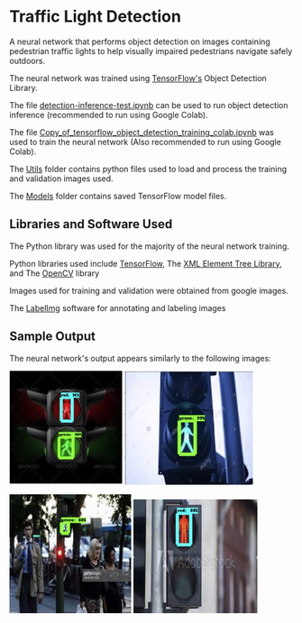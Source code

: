 # Traffic Light Detection

A neural network that performs object detection on images containing pedestrian traffic lights to help visually impaired pedestrians navigate safely outdoors.

The neural network was trained using [TensorFlow's](https://tensorflow.org) Object Detection Library.

The file [detection-inference-test.ipynb](utils/detection-inference-test.ipynb) can be used to run object detection inference (recommended to run using Google Colab).

The file [Copy_of_tensorflow_object_detection_training_colab.ipynb](utils/Copy_of_tensorflow_object_detection_training_colab.ipynb) was used to train the neural network (Also recommended to run using Google Colab).

The [Utils](utils) folder contains python files used to load and process the training and validation images used.

The [Models](models) folder contains saved TensorFlow model files.

## Libraries and Software Used

The Python library was used for the majority of the neural network training.

Python libraries used include [TensorFlow](https://tensorflow.org), The [XML Element Tree Library](https://docs.python.org/2/library/xml.etree.elementtree.html), and The [OpenCV](https://opencv.org/) library 

Images used for training and validation were obtained from google images.

The [LabelImg](https://pypi.org/project/labelImg/) software for annotating and labeling images

## Sample Output

The neural network's output appears similarly to the following images:

![Image 1](Sample-Output/img1.jpg) ![Image 2](Sample-Output/img2.jpg)

![Image 3](Sample-Output/img3.jpg) ![Image 4](Sample-Output/img4.jpg)

